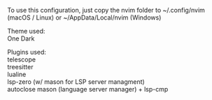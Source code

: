To use this configuration, just copy the nvim folder to ~/.config/nvim (macOS / Linux) or ~/AppData/Local/nvim (Windows)

Theme used:  
One Dark  

Plugins used:  
telescope  
treesitter  
lualine  
lsp-zero (w/ mason for LSP server managment)  
autoclose 
mason (language server manager) + 
lsp-cmp
